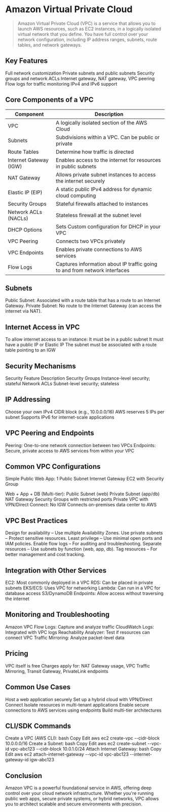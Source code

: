 # Amazon Virtual Private Cloud
> Amazon Virtual Private Cloud (VPC) is a service that allows you to launch AWS resources, such as EC2 instances, in a logically isolated virtual network that you define. You have full control over your network configuration, including IP address ranges, subnets, route tables, and network gateways.

## Key Features
Full network customization
Private subnets and public subnets
Security groups and network ACLs
Internet gateway, NAT gateway, VPC peering
Flow logs for traffic monitoring
IPv4 and IPv6 support

## Core Components of a VPC
| Component | Description |
| --------- | ----------- |
| VPC |	A logically isolated section of the AWS Cloud |
| Subnets | Subdivisions within a VPC. Can be public or private |
|Route Tables | Determine how traffic is directed |
| Internet Gateway (IGW) | Enables access to the internet for resources in public subnets |
| NAT Gateway | Allows private subnet instances to access the internet securely |
| Elastic IP (EIP) | A static public IPv4 address for dynamic cloud computing |
| Security Groups  | Stateful firewalls attached to instances |
| Network ACLs (NACLs) | Stateless firewall at the subnet level |
| DHCP Options | Sets	Custom configuration for DHCP in your VPC |
| VPC Peering | Connects two VPCs privately |
| VPC Endpoints | Enables private connections to AWS services |
| Flow Logs	| Captures information about IP traffic going to and from network interfaces |

## Subnets
Public Subnet: Associated with a route table that has a route to an Internet Gateway.
Private Subnet: No route to the Internet Gateway (can access the internet via NAT).

## Internet Access in VPC
To allow internet access to an instance:
It must be in a public subnet
It must have a public IP or Elastic IP
The subnet must be associated with a route table pointing to an IGW

## Security Mechanisms
Security Feature	Description
Security Groups	Instance-level security; stateful
Network ACLs	Subnet-level security; stateless

## IP Addressing
Choose your own IPv4 CIDR block (e.g., 10.0.0.0/16)
AWS reserves 5 IPs per subnet
Supports IPv6 for internet-scale applications

## VPC Peering and Endpoints
Peering: One-to-one network connection between two VPCs
Endpoints: Secure, private access to AWS services from within your VPC

## Common VPC Configurations
Simple Public Web App:
1 Public Subnet
Internet Gateway
EC2 with Security Group

Web + App + DB (Multi-tier):
Public Subnet (web)
Private Subnet (app/db)
NAT Gateway
Security Groups with restricted ports
Private VPC with VPN/Direct Connect: No IGW
Connects on-premises data center to AWS

## VPC Best Practices
Design for availability – Use multiple Availability Zones.
Use private subnets – Protect sensitive resources.
Least privilege – Use minimal open ports and IAM policies.
Enable flow logs – For auditing and troubleshooting.
Separate resources – Use subnets by function (web, app, db).
Tag resources – For better management and cost tracking.

## Integration with Other Services
EC2: Most commonly deployed in a VPC
RDS: Can be placed in private subnets
EKS/ECS: Uses VPC for networking
Lambda: Can run in a VPC for database access
S3/DynamoDB Endpoints: Allow access without traversing the internet

## Monitoring and Troubleshooting
Amazon VPC Flow Logs: Capture and analyze traffic
CloudWatch Logs: Integrated with VPC logs
Reachability Analyzer: Test if resources can connect
VPC Traffic Mirroring: Analyze packet-level data

## Pricing
VPC itself is free
Charges apply for: NAT Gateway usage, VPC Traffic Mirroring, Transit Gateway, PrivateLink endpoints

## Common Use Cases
Host a web application securely
Set up a hybrid cloud with VPN/Direct Connect
Isolate resources in multi-tenant applications
Enable secure connections to AWS services using endpoints
Build multi-tier architectures

## CLI/SDK Commands
Create a VPC (AWS CLI):
bash
Copy
Edit
aws ec2 create-vpc --cidr-block 10.0.0.0/16
Create a Subnet:
bash
Copy
Edit
aws ec2 create-subnet --vpc-id vpc-abc123 --cidr-block 10.0.1.0/24
Attach Internet Gateway:
bash
Copy
Edit
aws ec2 attach-internet-gateway --vpc-id vpc-abc123 --internet-gateway-id igw-abc123

## Conclusion
Amazon VPC is a powerful foundational service in AWS, offering deep control over your cloud network infrastructure. Whether you're running public web apps, secure private systems, or hybrid networks, VPC allows you to architect scalable and secure environments with precision.

